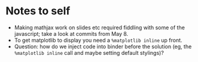 # Notes to self

* Making mathjax work on slides etc required fiddling with some of the javascript; take a look at commits from May 8.
* To get matplotlib to display you need a `%matplotlib inline` up front.
* Question: how do we inject code into binder before the solution (eg, the `%matplotlib inline` call and maybe setting default stylings)?
